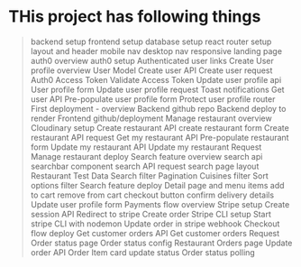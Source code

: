 # THis project has following things

> backend setup
> frontend setup
> database setup
> react router setup
> layout and header
> mobile nav
> desktop nav
> responsive landing page
> auth0 overview
> auth0 setup
> Authenticated user links
> Create User profile overview
> User Model
> Create user API
> Create user request
> Auth0 Access Token
> Validate Access Token
> Update user profile api
> User profile form
> Update user profile request
> Toast notifications
> Get user API
> Pre-populate user profile form
> Protect user profile router
> First deployment - overview
> Backend github repo
> Backend deploy to render
> Frontend github/deployment
> Manage restaurant overview
> Cloudinary setup
> Create restaurant API
> create restaurant form
> Create restaurant API request
> Get my restaurant API
> Pre-populate restaurant form
> Update my restaurant API
> Update my restaurant Request
> Manage restaurant deploy
> Search feature overview
> search api
> searchbar component
> search API request
> search page layout
> Restaurant Test Data
> Search filter
> Pagination
> Cuisines filter
> Sort options filter
> Search feature deploy
> Detail page and menu items
> add to cart
> remove from cart
> checkout button
> confirm delivery details
> Update user profile form
> Payments flow overview
> Stripe setup
> Create session API
> Redirect to stripe
> Create order
> Stripe CLI setup
> Start stripe CLI with nodemon
> Update order in stripe webhook
> Checkout flow deploy
> Get customer orders API
> Get customer orders Request
> Order status page
> Order status config
> Restaurant Orders page
> Update order API
> Order Item card update status
> Order status polling
